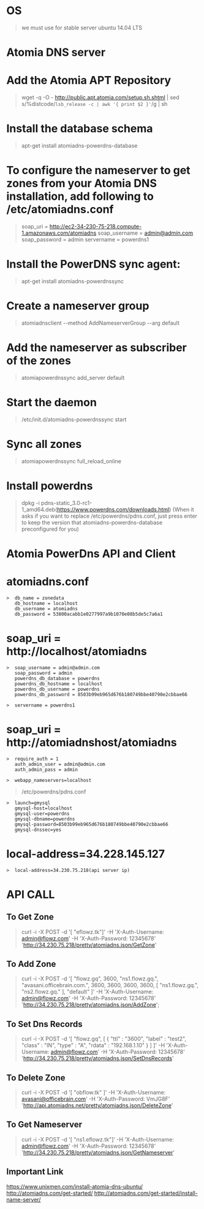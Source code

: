 # OS
 >  we must use for stable server ubuntu 14.04 LTS

# Atomia DNS server

# Add the Atomia APT Repository
  >  wget -q -O - http://public.apt.atomia.com/setup.sh.shtml | sed s/%distcode/`lsb_release -c | awk '{ print $2 }'`/g | sh
# Install the database schema
  >  apt-get install atomiadns-powerdns-database

# To configure the nameserver to get zones from your Atomia DNS installation, add following to /etc/atomiadns.conf
  >  soap_uri = http://ec2-34-230-75-218.compute-1.amazonaws.com/atomiadns
     soap_username = admin@admin.com
     soap_password = admin
     servername = powerdns1

# Install the PowerDNS sync agent:
  >  apt-get install atomiadns-powerdnssync

# Create a nameserver group
  >  atomiadnsclient --method AddNameserverGroup --arg default

# Add the nameserver as subscriber of the zones
  >  atomiapowerdnssync add_server default

# Start the daemon
  >  /etc/init.d/atomiadns-powerdnssync start

# Sync all zones
  >  atomiapowerdnssync full_reload_online

# Install powerdns
  >  dpkg -i pdns-static_3.0-rc1-1_amd64.deb(https://www.powerdns.com/downloads.html)
    (When it asks if you want to replace /etc/powerdns/pdns.conf, just press enter to keep the version that atomiadns-powerdns-database preconfigured for you)



# Atomia PowerDns API and Client


# atomiadns.conf
	>  db_name = zonedata
	   db_hostname = localhost
	   db_username = atomiadns
	   db_password = 53800acabb1e0277997a9b1070e08b5de5c7a6a1

#	soap_uri = http://localhost/atomiadns
	>  soap_username = admin@admin.com
	   soap_password = admin
	   powerdns_db_database = powerdns
	   powerdns_db_hostname = localhost
	   powerdns_db_username = powerdns
	   powerdns_db_password = 8503b99eb965d676b180749bbe40790e2cbbae66

	>  servername = powerdns1

# soap_uri = http://atomiadnshost/atomiadns

	>  require_auth = 1
	   auth_admin_user = admin@admin.com
	   auth_admin_pass = admin

	>  webapp_nameservers=localhost

  >  /etc/powerdns/pdns.conf

	>  launch=gmysql
	   gmysql-host=localhost
	   gmysql-user=powerdns
	   gmysql-dbname=powerdns
	   gmysql-password=8503b99eb965d676b180749bbe40790e2cbbae66
	   gmysql-dnssec=yes

#  local-address=34.228.145.127
	>  local-address=34.230.75.218(api server ip)
	

#  API CALL


## To Get Zone
> curl -i -X POST -d '[ "eflowz.tk"]' -H 'X-Auth-Username: admin@flowz.com' -H 'X-Auth-Password: 12345678' 'http://34.230.75.218/pretty/atomiadns.json/GetZone'

## To Add Zone
> curl -i -X POST -d '[ "flowz.gq", 3600, "ns1.flowz.gq.", "avasani.officebrain.com.", 3600, 3600, 3600, 3600, [ "ns1.flowz.gq.", "ns2.flowz.gq." ], "default" ]' -H 'X-Auth-Username: admin@flowz.com' -H 'X-Auth-Password: 12345678' 'http://34.230.75.218/pretty/atomiadns.json/AddZone';

## To Set Dns Records
> curl -i -X POST -d '[ "flowz.gq", [ { "ttl" : "3600", "label" : "test2", "class" : "IN", "type" : "A", "rdata" : "192.168.1.10" } ] ]' -H 'X-Auth-Username: admin@flowz.com' -H 'X-Auth-Password: 12345678' 'http://34.230.75.218/pretty/atomiadns.json/SetDnsRecords'

## To Delete Zone
> curl -i -X POST -d '[ "obflow.tk" ]' -H 'X-Auth-Username: avasani@officebrain.com' -H 'X-Auth-Password: VmJG8F' 'http://api.atomiadns.net/pretty/atomiadns.json/DeleteZone'

## To Get Nameserver
> curl -i -X POST -d '[ "ns1.eflowz.tk"]' -H 'X-Auth-Username: admin@flowz.com' -H 'X-Auth-Password: 12345678' 'http://34.230.75.218/pretty/atomiadns.json/GetNameserver'


## Important Link
https://www.unixmen.com/install-atomia-dns-ubuntu/
http://atomiadns.com/get-started/
http://atomiadns.com/get-started/install-name-server/
	
